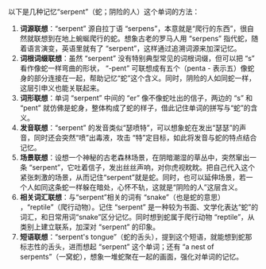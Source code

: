 以下是几种记忆“serpent”（蛇；阴险的人）这个单词的方法：
1. **词源联想**：“serpent” 源自拉丁语 “serpens”，本意就是“爬行的东西”，很自然就联想到在地上蜿蜒爬行的蛇。想象古老的罗马人用 “serpens” 指代蛇，随着语言演变，英语里就有了 “serpent”，这样通过追溯词源来加深记忆。
2. **词根词缀联想**：虽然 “serpent” 没有特别典型常见的词根词缀，但可以把 “s” 看作像蛇一样弯曲的形状， “-pent” 可联想成有五个（penta - 表示五）像蛇身的部分连接在一起，帮助记忆“蛇”这个含义。同时，阴险的人如同蛇一样，这层引申义也能关联起来。
3. **词形联想**：单词 “serpent” 中间的 “er” 像不像蛇吐出的信子，两边的 “s” 和 “pent” 就仿佛是蛇身，整体构成了蛇的样子，借此记住单词的拼写与“蛇”的含义。
4. **发音联想**：“serpent” 的发音类似“瑟喷特”，可以想象蛇在发出“瑟瑟”的声音，同时还会突然“喷”出毒液，攻击 “特”定目标，如此将发音与蛇的特点结合记忆。
5. **场景联想**：设想一个神秘的古老森林场景，在阴暗潮湿的草丛中，突然窜出一条 “serpent”，它吐着信子，发出丝丝声响，对你虎视眈眈。把自己代入这个紧张刺激的场景，从而记住“serpent”就是蛇。同时，也可以延伸场景，若一个人如同这条蛇一样躲在暗处，心怀不轨，这就是“阴险的人”这层含义。
6. **相关词汇联想**：与“serpent”相关的词有 “snake”（也是蛇的意思） ，“reptile”（爬行动物）。记住 “serpent” 是一种较为书面、文学化表达“蛇”的词汇，和日常用词“snake”区分记忆。同时想到蛇属于爬行动物 “reptile”，从类别上建立联系，加深对 “serpent” 的印象。
7. **短语联想**：“serpent's tongue”（蛇的舌头），提到这个短语，就能想到蛇那标志性的舌头，进而想起 “serpent” 这个单词；还有 “a nest of serpents”（一窝蛇），想象一堆蛇聚在一起的画面，强化对单词的记忆。 